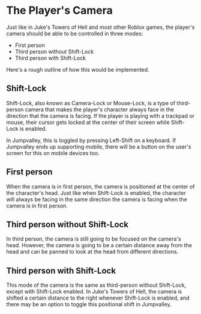 # The Player's Camera

Just like in Juke's Towers of Hell and most other Roblox games, the player's camera should be able to be controlled in three modes:

- First person
- Third person without Shift-Lock
- Third person with Shift-Lock

Here's a rough outline of how this would be implemented.

## Shift-Lock

Shift-Lock, also known as Camera-Lock or Mouse-Lock, is a type of third-person camera that makes the player's character always face in the direction that the camera is facing. If the player is playing with a trackpad or mouse, their cursor gets locked at the center of their screen while Shift-Lock is enabled.

In Jumpvalley, this is toggled by pressing Left-Shift on a keyboard. If Jumpvalley ends up supporting mobile, there will be a button on the user's screen for this on mobile devices too.

## First person

When the camera is in first person, the camera is positioned at the center of the character's head. Just like when Shift-Lock is enabled, the character will always be facing in the same direction the camera is facing when the camera is in first person.

## Third person without Shift-Lock

In third person, the camera is still going to be focused on the camera's head. However, the camera is going to be a certain distance away from the head and can be panned to look at the head from different directions.

## Third person with Shift-Lock

This mode of the camera is the same as third-person without Shift-Lock, except with Shift-Lock enabled. In Juke's Towers of Hell, the camera is shifted a certain distance to the right whenever Shift-Lock is enabled, and there may be an option to toggle this positional shift in Jumpvalley.

